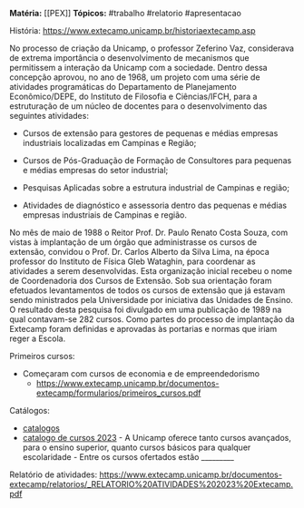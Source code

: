 **Matéria:** [[PEX]]
**Tópicos:** #trabalho #relatorio #apresentacao

História:
https://www.extecamp.unicamp.br/historiaextecamp.asp

No processo de criação da Unicamp, o professor Zeferino Vaz, considerava de extrema importância o desenvolvimento de mecanismos que permitissem a interação da Unicamp com a sociedade. Dentro dessa concepção aprovou, no ano de 1968, um projeto com uma série de atividades programáticas do Departamento de Planejamento Econômico/DEPE, do Instituto de Filosofia e Ciências/IFCH, para a estruturação de um núcleo de docentes para o desenvolvimento das seguintes atividades:
- Cursos de extensão para gestores de pequenas e médias empresas industriais localizadas em Campinas e Região;
    
- Cursos de Pós-Graduação de Formação de Consultores para pequenas e médias empresas do setor industrial;
    
- Pesquisas Aplicadas sobre a estrutura industrial de Campinas e região;
    
- Atividades de diagnóstico e assessoria dentro das pequenas e médias empresas industriais de Campinas e região.


No mês de maio de 1988 o Reitor Prof. Dr. Paulo Renato Costa Souza, com vistas à implantação de um órgão que administrasse os cursos de extensão, convidou o Prof. Dr. Carlos Alberto da Silva Lima, na época professor do Instituto de Física Gleb Wataghin, para coordenar as atividades a serem desenvolvidas. Esta organização inicial recebeu o nome de Coordenadoria dos Cursos de Extensão. Sob sua orientação foram efetuados levantamentos de todos os cursos de extensão que já estavam sendo ministrados pela Universidade por iniciativa das Unidades de Ensino. O resultado desta pesquisa foi divulgado em uma publicação de 1989 na qual contavam-se 282 cursos. Como partes do processo de implantação da Extecamp foram definidas e aprovadas às portarias e normas que iriam reger a Escola.


Primeiros cursos:
- Começaram com cursos de economia e de empreendedorismo
	- https://www.extecamp.unicamp.br/documentos-extecamp/formularios/primeiros_cursos.pdf

Catálogos:
- [catalogos](https://www.extecamp.unicamp.br/catalogo.asp)
- [catalogo de cursos 2023](https://www.extecamp.unicamp.br/catalogo/catalogo_Extecamp-2023.pdf)
	  - A Unicamp oferece tanto cursos avançados, para o ensino superior, quanto cursos básicos para qualquer escolaridade
	  - Entre os cursos ofertados estão _\_\_\_\_\_\_\_\_

Relatório de atividades:
https://www.extecamp.unicamp.br/documentos-extecamp/relatorios/_RELATORIO%20ATIVIDADES%202023%20Extecamp.pdf
